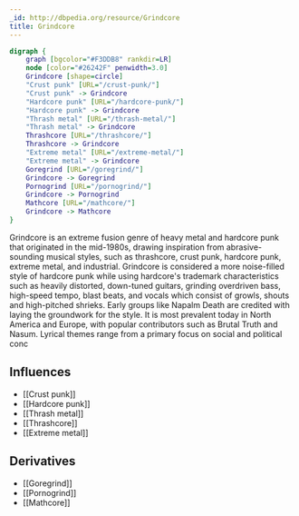```yaml
---
_id: http://dbpedia.org/resource/Grindcore
title: Grindcore
---
```


```dot
digraph {
	graph [bgcolor="#F3DDB8" rankdir=LR]
	node [color="#26242F" penwidth=3.0]
	Grindcore [shape=circle]
	"Crust punk" [URL="/crust-punk/"]
	"Crust punk" -> Grindcore
	"Hardcore punk" [URL="/hardcore-punk/"]
	"Hardcore punk" -> Grindcore
	"Thrash metal" [URL="/thrash-metal/"]
	"Thrash metal" -> Grindcore
	Thrashcore [URL="/thrashcore/"]
	Thrashcore -> Grindcore
	"Extreme metal" [URL="/extreme-metal/"]
	"Extreme metal" -> Grindcore
	Goregrind [URL="/goregrind/"]
	Grindcore -> Goregrind
	Pornogrind [URL="/pornogrind/"]
	Grindcore -> Pornogrind
	Mathcore [URL="/mathcore/"]
	Grindcore -> Mathcore
}
```

Grindcore is an extreme fusion genre of heavy metal and hardcore punk that originated in the mid-1980s, drawing inspiration from abrasive-sounding musical styles, such as thrashcore, crust punk, hardcore punk, extreme metal, and industrial. Grindcore is considered a more noise-filled style of hardcore punk while using hardcore's trademark characteristics such as heavily distorted, down-tuned guitars, grinding overdriven bass, high-speed tempo, blast beats, and vocals which consist of growls, shouts and high-pitched shrieks. Early groups like Napalm Death are credited with laying the groundwork for the style. It is most prevalent today in North America and Europe, with popular contributors such as Brutal Truth and Nasum. Lyrical themes range from a primary focus on social and political conc

## Influences
- [[Crust punk]]
- [[Hardcore punk]]
- [[Thrash metal]]
- [[Thrashcore]]
- [[Extreme metal]]

## Derivatives
- [[Goregrind]]
- [[Pornogrind]]
- [[Mathcore]]
